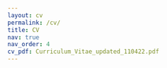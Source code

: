 ```yaml
---
layout: cv
permalink: /cv/
title: CV
nav: true
nav_order: 4
cv_pdf: Curriculum_Vitae_updated_110422.pdf
---
```

